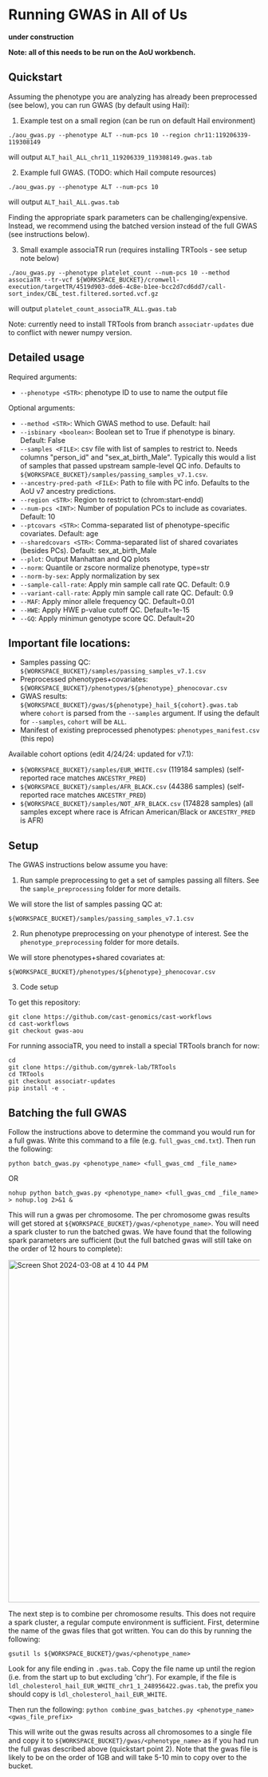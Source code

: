 # Running GWAS in All of Us

**under construction**

**Note: all of this needs to be run on the AoU workbench.**

## Quickstart

Assuming the phenotype you are analyzing has already been preprocessed (see below), you can run GWAS (by default using Hail):

1. Example test on a small region (can be run on default Hail environment)
```
./aou_gwas.py --phenotype ALT --num-pcs 10 --region chr11:119206339-119308149
```
will output `ALT_hail_ALL_chr11_119206339_119308149.gwas.tab` 

2. Example full GWAS. (TODO: which Hail compute resources)
```
./aou_gwas.py --phenotype ALT --num-pcs 10
```
will output `ALT_hail_ALL.gwas.tab`

Finding the appropriate spark parameters can be challenging/expensive. Instead, we recommend using the batched version instead of the full GWAS (see instructions below).

3. Small example associaTR run (requires installing TRTools - see setup note below)

```
./aou_gwas.py --phenotype platelet_count --num-pcs 10 --method associaTR --tr-vcf ${WORKSPACE_BUCKET}/cromwell-execution/targetTR/4519d903-dde6-4c8e-b1ee-bcc2d7cd6dd7/call-sort_index/CBL_test.filtered.sorted.vcf.gz
```
will output `platelet_count_associaTR_ALL.gwas.tab`

Note: currently need to install TRTools from branch `associatr-updates` due to conflict with newer numpy version.

## Detailed usage

Required arguments:

* `--phenotype <STR>`: phenotype ID to use to name the output file

Optional arguments:

* `--method <STR>`: Which GWAS method to use. Default: hail
* `--isbinary <boolean>`: Boolean set to True if phenotype is binary. Default: False
* `--samples <FILE>`: csv file with list of samples to restrict to. Needs columns "person_id" and "sex_at_birth_Male". Typically this would a list of samples that passed upstream sample-level QC info. Defaults to `${WORKSPACE_BUCKET}/samples/passing_samples_v7.1.csv`.
* `--ancestry-pred-path <FILE>`: Path to file with PC info. Defaults to the AoU v7 ancestry predictions.
* `--region <STR>`: Region to restrict to (chrom:start-endd)
* `--num-pcs <INT>`: Number of population PCs to include as covariates. Default: 10
* `--ptcovars <STR>`: Comma-separated list of phenotype-specific covariates. Default: age
* `--sharedcovars <STR>`: Comma-separated list of shared covariates (besides PCs). Default: sex_at_birth_Male
* `--plot`: Output Manhattan and QQ plots
* `--norm`: Quantile or zscore normalize phenotype, type=str
* `--norm-by-sex`: Apply normalization by sex
* `--sample-call-rate`: Apply min sample call rate QC. Default: 0.9
* `--variant-call-rate`: Apply min sample call rate QC. Default: 0.9 
* `--MAF`: Apply minor allele frequency QC. Default=0.01
* `--HWE`: Apply HWE p-value cutoff QC. Default=1e-15
* `--GQ`: Apply minimun genotype score QC. Default=20


## Important file locations:

* Samples passing QC: `${WORKSPACE_BUCKET}/samples/passing_samples_v7.1.csv`
* Preprocessed phenotypes+covariates: `${WORKSPACE_BUCKET}/phenotypes/${phenotype}_phenocovar.csv`
* GWAS results: `${WORKSPACE_BUCKET}/gwas/${phenotype}_hail_${cohort}.gwas.tab` where `cohort` is parsed from the `--samples` argument. If using the default for `--samples`, `cohort` will be `ALL`.
* Manifest of existing preprocessed phenotypes: `phenotypes_manifest.csv` (this repo)

Available cohort options (edit 4/24/24: updated for v7.1):
* `${WORKSPACE_BUCKET}/samples/EUR_WHITE.csv` (119184 samples) (self-reported race matches `ANCESTRY_PRED`)
* `${WORKSPACE_BUCKET}/samples/AFR_BLACK.csv` (44386 samples) (self-reported race matches `ANCESTRY_PRED`)
* `${WORKSPACE_BUCKET}/samples/NOT_AFR_BLACK.csv` (174828 samples) (all samples except where race is African American/Black or `ANCESTRY_PRED` is AFR)

## Setup

The GWAS instructions below assume you have:

1. Run sample preprocessing to get a set of samples passing all filters. See the `sample_preprocessing` folder for more details.

We will store the list of samples passing QC at:

```
${WORKSPACE_BUCKET}/samples/passing_samples_v7.1.csv
```

2. Run phenotype preprocessing on your phenotype of interest. See the `phenotype_preprocessing` folder for more details.

We will store phenotypes+shared covariates at:
```
${WORKSPACE_BUCKET}/phenotypes/${phenotype}_phenocovar.csv
```

3. Code setup

To get this repository:
```
git clone https://github.com/cast-genomics/cast-workflows
cd cast-workflows
git checkout gwas-aou
```

For running associaTR, you need to install a special TRTools branch for now:

```
cd
git clone https://github.com/gymrek-lab/TRTools
cd TRTools
git checkout associatr-updates
pip install -e .
```

## Batching the full GWAS

Follow the instructions above to determine the command you would run for a full gwas. Write this command to a file (e.g. `full_gwas_cmd.txt`). Then run the following:

`python batch_gwas.py <phenotype_name> <full_gwas_cmd _file_name>`

OR

`nohup python batch_gwas.py <phenotype_name> <full_gwas_cmd _file_name> > nohup.log 2>&1 &`

This will run a gwas per chromosome. The per chromosome gwas results will get stored at `${WORKSPACE_BUCKET}/gwas/<phenotype_name>`. You will need a spark cluster to run the batched gwas. We have found that the following spark parameters are sufficient (but the full batched gwas will still take on the order of 12 hours to complete):

<img width="687" alt="Screen Shot 2024-03-08 at 4 10 44 PM" src="https://github.com/CAST-genomics/cast-workflows/assets/16807372/4b22fa94-efbc-4c7b-974b-dab86d43db48">


The next step is to combine per chromosome results. This does not require a spark cluster, a regular compute environment is sufficient. First, determine the name of the gwas files that got written. You can do this by running the following:

`gsutil ls ${WORKSPACE_BUCKET}/gwas/<phenotype_name>`

Look for any file ending in `.gwas.tab`. Copy the file name up until the region (i.e. from the start up to but excluding 'chr'). For example, if the file is `ldl_cholesterol_hail_EUR_WHITE_chr1_1_248956422.gwas.tab`, the prefix you should copy is `ldl_cholesterol_hail_EUR_WHITE`.

Then run the following:
`python combine_gwas_batches.py <phenotype_name> <gwas_file_prefix>`

This will write out the gwas results across all chromosomes to a single file and copy it to `${WORKSPACE_BUCKET}/gwas/<phenotype_name>` as if you had run the full gwas described above (quickstart point 2). Note that the gwas file is likely to be on the order of 1GB and will take 5-10 min to copy over to the bucket.
